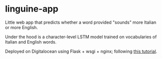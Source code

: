 # linguine-app

Little web app that predicts whether a word provided "sounds" more Italian or more English. 

Under the hood is a character-level LSTM model trained on vocabularies of Italian and English words. 

Deployed on Digitalocean using Flask + wsgi + nginx; following [this tutorial](https://www.digitalocean.com/community/tutorials/how-to-serve-flask-applications-with-uswgi-and-nginx-on-ubuntu-18-04).
